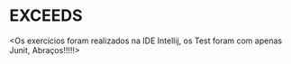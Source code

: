 # EXCEEDS

<Os exercícios foram realizados na IDE Intellij, os Test foram com apenas Junit, Abraços!!!!!>
